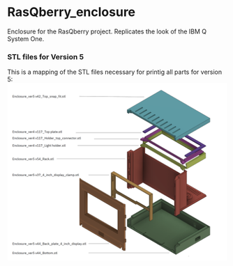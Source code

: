 # RasQberry_enclosure
Enclosure for the RasQberry project. Replicates the look of the IBM Q System One.

### STL files for Version 5
This is a mapping of the STL files necessary for printig all parts for version 5:
![](images/rasqberry_explosion_drawing.png)




